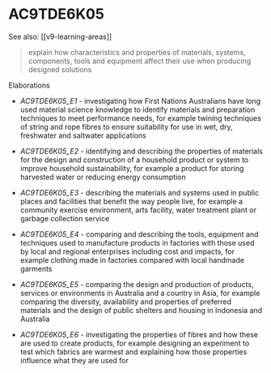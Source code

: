 
# AC9TDE6K05 

See also: [[v9-learning-areas]]

> explain how characteristics and properties of materials, systems, components, tools and equipment affect their use when producing designed solutions

Elaborations


- _AC9TDE6K05_E1_ - investigating how First Nations Australians have long used material science knowledge to identify materials and preparation techniques to meet performance needs, for example twining techniques of string and rope fibres to ensure suitability for use in wet, dry, freshwater and saltwater applications

- _AC9TDE6K05_E2_ - identifying and describing the properties of materials for the design and construction of a household product or system to improve household sustainability, for example a product for storing harvested water or reducing energy consumption

- _AC9TDE6K05_E3_ - describing the materials and systems used in public places and facilities that benefit the way people live, for example a community exercise environment, arts facility, water treatment plant or garbage collection service

- _AC9TDE6K05_E4_ - comparing and describing the tools, equipment and techniques used to manufacture products in factories with those used by local and regional enterprises including cost and impacts, for example clothing made in factories compared with local handmade garments

- _AC9TDE6K05_E5_ - comparing the design and production of products, services or environments in Australia and a country in Asia, for example comparing the diversity, availability and properties of preferred materials and the design of public shelters and housing in Indonesia and Australia

- _AC9TDE6K05_E6_ - investigating the properties of fibres and how these are used to create products, for example designing an experiment to test which fabrics are warmest and explaining how those properties influence what they are used for

